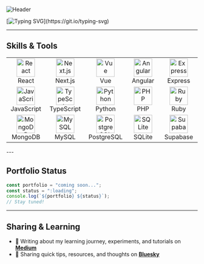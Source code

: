 ![Header](https://raw.githubusercontent.com/IrenFuji/git-bio/main/bio.png)

[![Typing SVG](https://readme-typing-svg.herokuapp.com?size=24&color=38B2AC&lines=AI+Enthusiast;Problem+Solver;Digital+Design+Artist;)](https://git.io/typing-svg)
 
---

## Skills & Tools  

<div align="center">

<table>
  <tr>
    <td align="center" width="100">
      <img src="https://cdn.jsdelivr.net/gh/devicons/devicon/icons/react/react-original.svg" width="48" height="48" alt="React" />
      <br>React
    </td>
    <td align="center" width="100">
      <img src="https://cdn.jsdelivr.net/gh/devicons/devicon/icons/nextjs/nextjs-original.svg" width="48" height="48" alt="Next.js" />
      <br>Next.js
    </td>
    <td align="center" width="100">
      <img src="https://cdn.jsdelivr.net/gh/devicons/devicon/icons/vuejs/vuejs-original.svg" width="48" height="48" alt="Vue" />
      <br>Vue
    </td>
    <td align="center" width="100">
      <img src="https://cdn.jsdelivr.net/gh/devicons/devicon/icons/angularjs/angularjs-original.svg" width="48" height="48" alt="Angular" />
      <br>Angular
    </td>
    <td align="center" width="100">
      <img src="https://cdn.jsdelivr.net/gh/devicons/devicon/icons/express/express-original.svg" width="48" height="48" alt="Express" />
      <br>Express
    </td>
  </tr>
  <tr>
    <td align="center" width="100">
      <img src="https://cdn.jsdelivr.net/gh/devicons/devicon/icons/javascript/javascript-original.svg" width="48" height="48" alt="JavaScript" />
      <br>JavaScript
    </td>
    <td align="center" width="100">
      <img src="https://cdn.jsdelivr.net/gh/devicons/devicon/icons/typescript/typescript-original.svg" width="48" height="48" alt="TypeScript" />
      <br>TypeScript
    </td>
    <td align="center" width="100">
      <img src="https://cdn.jsdelivr.net/gh/devicons/devicon/icons/python/python-original.svg" width="48" height="48" alt="Python" />
      <br>Python
    </td>
    <td align="center" width="100">
      <img src="https://cdn.jsdelivr.net/gh/devicons/devicon/icons/php/php-original.svg" width="48" height="48" alt="PHP" />
      <br>PHP
    </td>
    <td align="center" width="100">
      <img src="https://cdn.jsdelivr.net/gh/devicons/devicon/icons/ruby/ruby-original.svg" width="48" height="48" alt="Ruby" />
      <br>Ruby
    </td>
  </tr>
  <tr>
    <td align="center" width="100">
      <img src="https://cdn.jsdelivr.net/gh/devicons/devicon/icons/mongodb/mongodb-original.svg" width="48" height="48" alt="MongoDB" />
      <br>MongoDB
    </td>
    <td align="center" width="100">
      <img src="https://cdn.jsdelivr.net/gh/devicons/devicon/icons/mysql/mysql-original.svg" width="48" height="48" alt="MySQL" />
      <br>MySQL
    </td>
    <td align="center" width="100">
      <img src="https://cdn.jsdelivr.net/gh/devicons/devicon/icons/postgresql/postgresql-original.svg" width="48" height="48" alt="PostgreSQL" />
      <br>PostgreSQL
    </td>
    <td align="center" width="100">
      <img src="https://cdn.jsdelivr.net/gh/devicons/devicon/icons/sqlite/sqlite-original.svg" width="48" height="48" alt="SQLite" />
      <br>SQLite
    </td>
    <td align="center" width="100">
      <img src="https://cdn.jsdelivr.net/gh/devicons/devicon/icons/supabase/supabase-original.svg" width="48" height="48" alt="Supabase" />
      <br>Supabase
    </td>
  </tr>
</table>

</div>
---

## Portfolio Status  
```js
const portfolio = "coming soon...";
const status = ":loading";
console.log(`${portfolio} ${status}`);
// Stay tuned!
```

---

## Sharing & Learning  

- 📝 Writing about my learning journey, experiments, and tutorials on [**Medium**](https://medium.com/@irenfuji)  
- 💬 Sharing quick tips, resources, and thoughts on [**Bluesky**](https://bsky.app/profile/ai-iren-fuji.bsky.social)  

